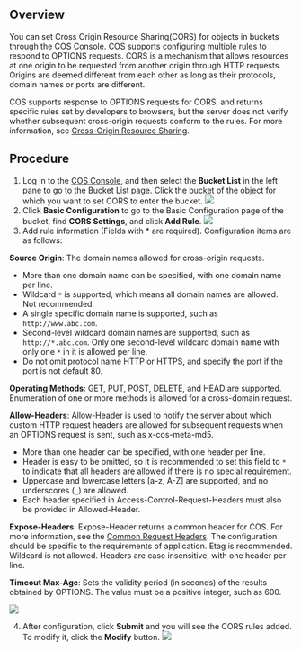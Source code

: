 ## Overview
You can set Cross Origin Resource Sharing(CORS) for objects in buckets through the COS Console. COS supports configuring multiple rules to respond to OPTIONS requests. CORS is a mechanism that allows resources at one origin to be requested from another origin through HTTP requests. Origins are deemed different from each other as long as their protocols, domain names or ports are different.

COS supports response to OPTIONS requests for CORS, and returns specific rules set by developers to browsers, but the server does not verify whether subsequent cross-origin requests conform to the rules. For more information, see [Cross-Origin Resource Sharing](https://developer.mozilla.org/zh-CN/docs/Web/HTTP/Access_control_CORS).

## Procedure

1. Log in to the [COS Console](https://intl.cloud.tencent.com/login), and then select the **Bucket List** in the left pane to go to the Bucket List page. Click the bucket of the object for which you want to set CORS to enter the bucket.
![](https://main.qcloudimg.com/raw/695c2f7e68ef417a9f1a0809fcd804fc.png)
2. Click **Basic Configuration** to go to the Basic Configuration page of the bucket, find **CORS Settings**, and click **Add Rule**.
![](https://main.qcloudimg.com/raw/73fc7802efdfd18abe112d0f0d61f3c0.png)
3. Add rule information (Fields with * are required). Configuration items are as follows:

 **Source Origin**: The domain names allowed for cross-origin requests.
 - More than one domain name can be specified, with one domain name per line.
 - Wildcard `*` is supported, which means all domain names are allowed. Not recommended.
 - A single specific domain name is supported, such as `http://www.abc.com`.
 - Second-level wildcard domain names are supported, such as `http://*.abc.com`. Only one second-level wildcard domain name with only one `*` in it is allowed per line.
 - Do not omit protocol name HTTP or HTTPS, and specify the port if the port is not default 80.

 **Operating Methods**: GET, PUT, POST, DELETE, and HEAD are supported. Enumeration of one or more methods is allowed for a cross-domain request.

 **Allow-Headers**: Allow-Header is used to notify the server about which custom HTTP request headers are allowed for subsequent requests when an OPTIONS request is sent, such as x-cos-meta-md5.
 - More than one header can be specified, with one header per line.
 - Header is easy to be omitted, so it is recommended to set this field to `*` to indicate that all headers are allowed if there is no special requirement.
 - Uppercase and lowercase letters [a-z, A-Z] are supported, and no underscores (`_`) are allowed.
 - Each header specified in Access-Control-Request-Headers must also be provided in Allowed-Header.

 **Expose-Headers**: Expose-Header returns a common header for COS. For more information, see the [Common Request Headers](https://intl.cloud.tencent.com/document/product/436/7728). The configuration should be specific to the requirements of application. Etag is recommended. Wildcard is not allowed. Headers are case insensitive, with one header per line.

 **Timeout Max-Age**: Sets the validity period (in seconds) of the results obtained by OPTIONS. The value must be a positive integer, such as 600.

 ![](https://main.qcloudimg.com/raw/ae818d2e55d54d479281d74632e5e025.png)

4. After configuration, click **Submit** and you will see the CORS rules added. To modify it, click the **Modify** button.
![](https://main.qcloudimg.com/raw/a3823efa789289d72edb42db67d5ace9.png)

